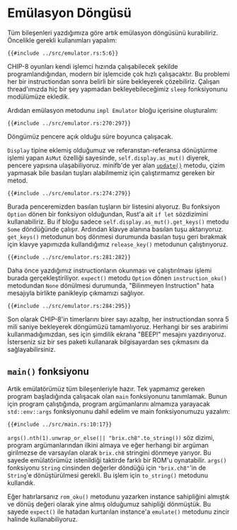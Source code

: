 # Emülasyon Döngüsü

Tüm bileşenleri yazdığımıza göre artık emülasyon döngüsünü kurabiliriz.
Öncelikle gerekli kullanımları yapalım:

```rust,no_run,noplaypen
{{#include ../src/emulator.rs:5:6}}
```

CHIP-8 oyunları kendi işlemci hızında çalışabilecek şekilde
programlandığından, modern bir işlemcide çok hızlı çalışacaktır. Bu
problemi her bir instructiondan sonra belirli bir süre bekleyerek
çözebiliriz. Çalışan thread'ımızda hiç bir şey yapmadan bekleyebileceğimiz
`sleep` fonksiyonunu modülümüze ekledik.

Ardıdan emülasyon metodunu `impl Emulator` bloğu içerisine oluşturalım:

```rust,no_run,noplaypen
{{#include ../src/emulator.rs:270:297}}
```

Döngümüz pencere açık olduğu süre boyunca çalışacak.

`Display` tipine eklemiş olduğumuz ve referanstan-referansa dönüştürme
işlemi yapan `AsMut` özelliği sayesinde, `self.display.as_mut()` diyerek,
pencere yapısına ulaşabiliyoruz. minifb'de yer alan
[`update()`](https://docs.rs/minifb/0.13.0/minifb/struct.Window.html#method.update)
metodu, çizim yapmasak bile basılan tuşları alabilmemiz için çalıştırmamız
gereken bir metod.

```rust,no_run,noplaypen
{{#include ../src/emulator.rs:274:279}}
```

Burada penceremizden basılan tuşların bir listesini alıyoruz. Bu fonksiyon
`Option` dönen bir fonksiyon olduğundan, Rust'a ait `if let` sözdizimini
kullanabiliriz. Bu if bloğu sadece `self.display.as_mut().get_keys()`
metodu `Some` döndüğünde çalışır. Ardından klavye alanına basılan tuşu
aktarıyoruz. `get_keys()` metodunun boş dönmesi durumunda basılan tuşu
geri bırakmak için klavye yapımızda kullandığımız `release_key()` metodunun
çalıştırıyoruz.

```rust,no_run,noplaypen
{{#include ../src/emulator.rs:281:282}}
```

Daha önce yazdığımız instructionların okunması ve çalıştırılması işlemi
burada gerçekleştiriliyor. `expect()` metodu `Option` dönen
`instruction_oku()` metodundan `None` dönülmesi durumunda, "Bilinmeyen
Instruction" hata mesajıyla birlikte panikleyip çıkmamızı sağlıyor.

```rust,no_run,noplaypen
{{#include ../src/emulator.rs:284:295}}
```

Son olarak CHIP-8'in timerlarını birer sayı azaltıp, her instructiondan
sonra 5 mili saniye bekleyerek döngümüzü tamamlıyoruz. Herhangi bir ses
arabirimi kullanmadığımızdan, ses için şimdilik ekrana "BEEP!" mesajını
yazdırıyoruz. İsterseniz siz bir ses paketi kullanarak bilgisayardan ses
çıkmasını da sağlayabilirsiniz.

## `main()` fonksiyonu

Artik emülatörümüz tüm bileşenleriyle hazır. Tek yapmamız gereken program
başladığında çalışacak olan `main` fonksiyonunu tanımlamak. Bunun için
program çalıştığında, program argümanlarını almamıza yarayacak
`std::env::args` fonksiyonunu dahil edelim ve main fonksiyonumuzu yazalım:

```rust,no_run,noplaypen
{{#include ../src/main.rs:10:17}}
```

`args().nth(1).unwrap_or_else(|| "brix.ch8".to_string())` söz dizimi,
program argümanlarından ilkini almaya ve eğer herhangi bir argüman
girilmezse de varsayılan olarak `brix.ch8` stringini dönmeye yarıyor. Bu
sayede emülatörümüz istenildiği taktirde farklı bir ROM'u oynatabilir.
`args()` fonksiyonu `String` cinsinden değerler döndüğü için
`"brix.ch8"`'in de `String`'e dönüştürülmesi gerekli. Bu işlem için
`to_string()` metodunu kullandık.

Eğer hatırlarsanız `rom_oku()` metodunu yazarken instance sahipliğini
almıştık ve dönüş değeri olarak yine almış olduğumuz sahipliği dönmüştük.
Bu sayede `expect()` ile hatadan kurtarılan instance'a `emulate()` metodunu
zincir halinde kullanabiliyoruz.
